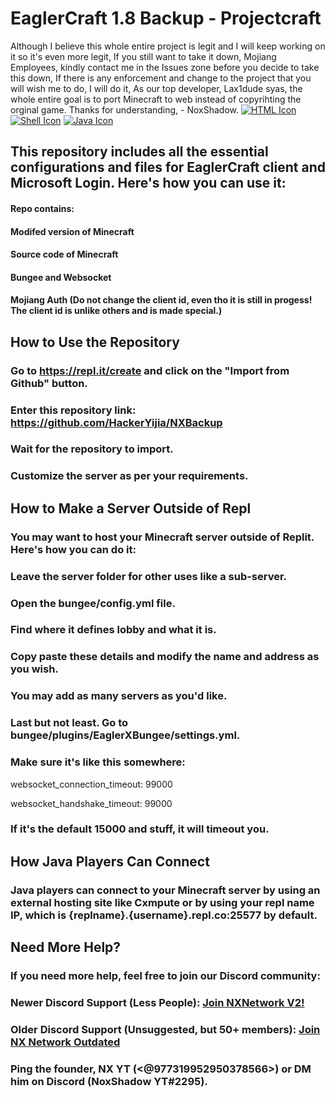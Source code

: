 # EaglerCraft 1.8 Backup - Projectcraft
Although I believe this whole entire project is legit and I will keep working on it so it's even more legit, If you still want to take it down, Mojiang Employees, kindly contact me in the Issues zone before you decide to take this down, If there is any enforcement and change to the project that you will wish me to do, I will do it, As our top developer, Lax1dude syas, the whole entire goal is to port Minecraft to web instead of copyrihting the orginal game. Thanks for understanding, - NoxShadow.
[![HTML Icon](https://cdn-icons-png.flaticon.com/128/1051/1051277.png)](https://en.wikipedia.org/wiki/HTML5)
[![Shell Icon](https://cdn-icons-png.flaticon.com/128/919/919837.png)](https://en.wikipedia.org/wiki/Bash_(Unix_shell))
[![Java Icon](https://cdn-icons-png.flaticon.com/128/5968/5968282.png)](https://en.wikipedia.org/wiki/Java_(programming_language))
## This repository includes all the essential configurations and files for EaglerCraft client and Microsoft Login. Here's how you can use it:
#### Repo contains:
#### Modifed version of Minecraft
#### Source code of Minecraft
#### Bungee and Websocket
#### Mojiang Auth (Do not change the client id, even tho it is still in progess! The client id is unlike others and is made special.)


## How to Use the Repository
### Go to https://repl.it/create and click on the "Import from Github" button.
### Enter this repository link: https://github.com/HackerYijia/NXBackup
### Wait for the repository to import.
### Customize the server as per your requirements.
## How to Make a Server Outside of Repl
### You may want to host your Minecraft server outside of Replit. Here's how you can do it:

### Leave the server folder for other uses like a sub-server.
### Open the bungee/config.yml file.
### Find where it defines lobby and what it is.
### Copy paste these details and modify the name and address as you wish.
### You may add as many servers as you'd like.
### Last but not least. Go to bungee/plugins/EaglerXBungee/settings.yml.
### Make sure it's like this somewhere:
websocket_connection_timeout: 99000

websocket_handshake_timeout: 99000
### If it's the default 15000 and stuff, it will timeout you. 
## How Java Players Can Connect
### Java players can connect to your Minecraft server by using an external hosting site like Cxmpute or by using your repl name IP, which is {replname}.{username}.repl.co:25577 by default.

## Need More Help?
### If you need more help, feel free to join our Discord community:

### Newer Discord Support (Less People): [Join NXNetwork V2!](https://discord.gg/6ssVh9Az)
### Older Discord Support (Unsuggested, but 50+ members): [Join NX Network Outdated](https://discord.gg/WKq6wgAV)
### Ping the founder, NX YT (<@977319952950378566>) or DM him on Discord (NoxShadow YT#2295).

